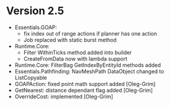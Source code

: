 # Version 2.5
* Essentials.GOAP: 
  * fix index out of range actions if planner has one action
  * Job replaced with static burst method
* Runtime.Core: 
  * Filter WithinTicks method added into builder
  * CreateFromData now with lambda support
* Runtime.Core: FilterBag GetIndexByEntityId methods added
* Essentials.Pathfinding: NavMeshPath DataObject changed to ListCopyable
* GOAPAction: fixed point math support added [Oleg-Grim]
* GetNearest: distance dependant flag added [Oleg-Grim]
* OverrideCost: implemented [Oleg-Grim]

